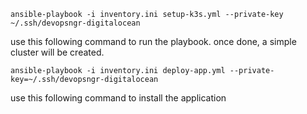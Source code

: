 

```
ansible-playbook -i inventory.ini setup-k3s.yml --private-key ~/.ssh/devopsngr-digitalocean
```

use this following command to run the playbook. once done, a simple cluster will be created.


```
ansible-playbook -i inventory.ini deploy-app.yml --private-key=~/.ssh/devopsngr-digitalocean
```

use this following command to install the application
